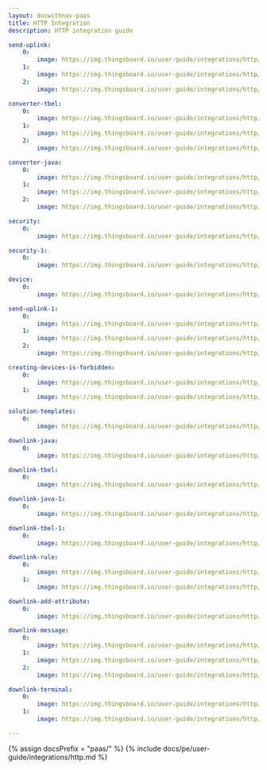 ```yaml
---
layout: docwithnav-paas
title: HTTP Integration
description: HTTP integration guide 

send-uplink:
    0:
        image: https://img.thingsboard.io/user-guide/integrations/http/send-uplink-message-1-pe.png
    1:
        image: https://img.thingsboard.io/user-guide/integrations/http/send-uplink-message-2-pe.png
    2:
        image: https://img.thingsboard.io/user-guide/integrations/http/send-uplink-message-3-pe.png

converter-tbel:
    0:
        image: https://img.thingsboard.io/user-guide/integrations/http/converter-5-tbel-pe.png
    1:
        image: https://img.thingsboard.io/user-guide/integrations/http/converter-6-tbel-pe.png
    2:
        image: https://img.thingsboard.io/user-guide/integrations/http/converter-7-tbel-pe.png

converter-java:
    0:
        image: https://img.thingsboard.io/user-guide/integrations/http/converter-5-java-pe.png
    1:
        image: https://img.thingsboard.io/user-guide/integrations/http/converter-6-java-pe.png
    2:
        image: https://img.thingsboard.io/user-guide/integrations/http/converter-7-java-pe.png

security:
    0:
        image: https://img.thingsboard.io/user-guide/integrations/http/security-1-pe.png

security-1:
    0:
        image: https://img.thingsboard.io/user-guide/integrations/http/security-2-pe.png

device:
    0:
        image: https://img.thingsboard.io/user-guide/integrations/http/device-1-pe.png

send-uplink-1:
    0:
        image: https://img.thingsboard.io/user-guide/integrations/http/add-integration-5-pe.png
    1:
        image: https://img.thingsboard.io/user-guide/integrations/http/add-integration-6-pe.png
    2:
        image: https://img.thingsboard.io/user-guide/integrations/http/add-integration-7-pe.png

creating-devices-is-forbidden:
    0:
        image: https://img.thingsboard.io/user-guide/integrations/http/creating-devices-is-forbidden-1-paas.png
    1:
        image: https://img.thingsboard.io/user-guide/integrations/http/creating-devices-is-forbidden-2-paas.png

solution-templates:
    0:
        image: https://img.thingsboard.io/user-guide/integrations/http/solution-templates.png

downlink-java:
    0:
        image: https://img.thingsboard.io/user-guide/integrations/http/downlink-java-1-pe.png

downlink-tbel:
    0:
        image: https://img.thingsboard.io/user-guide/integrations/http/downlink-tbel-1-pe.png

downlink-java-1:
    0:
        image: https://img.thingsboard.io/user-guide/integrations/http/downlink-java-2-pe.png

downlink-tbel-1:
    0:
        image: https://img.thingsboard.io/user-guide/integrations/http/downlink-tbel-2-pe.png

downlink-rule:
    0:
        image: https://img.thingsboard.io/user-guide/integrations/http/downlink-rule-chain-1-pe.png
    1:
        image: https://img.thingsboard.io/user-guide/integrations/http/downlink-rule-chain-2-pe.png

downlink-add-attribute:
    0:
        image: https://img.thingsboard.io/user-guide/integrations/http/downlink-add-attribute-1-pe.png

downlink-message:
    0:
        image: https://img.thingsboard.io/user-guide/integrations/http/downlink-message-1-pe.png
    1:
        image: https://img.thingsboard.io/user-guide/integrations/http/downlink-message-2-pe.png
    2:
        image: https://img.thingsboard.io/user-guide/integrations/http/downlink-message-3-pe.png

downlink-terminal:
    0:
        image: https://img.thingsboard.io/user-guide/integrations/http/downlink-responce-1-pe.png
    1:
        image: https://img.thingsboard.io/user-guide/integrations/http/downlink-responce-2-pe.png

---
```

{% assign docsPrefix = "paas/" %}
{% include docs/pe/user-guide/integrations/http.md %}
